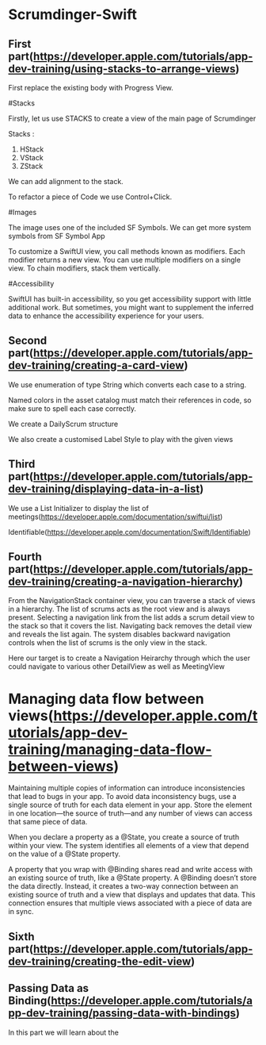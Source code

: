 # Scrumdinger-Swift

## First part(https://developer.apple.com/tutorials/app-dev-training/using-stacks-to-arrange-views)

First replace the existing body with Progress View. 

#Stacks

Firstly, let us use STACKS to create a view of the main page of Scrumdinger

Stacks : 
1. HStack
2. VStack
3. ZStack

We can add alignment to the stack.

To refactor a piece of Code we use Control+Click.

#Images

The image uses one of the included SF Symbols. We can get more system symbols from SF Symbol App


To customize a SwiftUI view, you call methods known as modifiers. Each modifier returns a new view. You can use multiple modifiers on a single view. To chain modifiers, stack them vertically.

#Accessibility

SwiftUI has built-in accessibility, so you get accessibility support with little additional work. But sometimes, you might want to supplement the inferred data to enhance the accessibility experience for your users.

## Second part(https://developer.apple.com/tutorials/app-dev-training/creating-a-card-view)

We use enumeration of type String which converts each case to a string.

Named colors in the asset catalog must match their references in code, so make sure to spell each case correctly.

We create a DailyScrum structure

We also create a customised Label Style to play with the given views

## Third part(https://developer.apple.com/tutorials/app-dev-training/displaying-data-in-a-list)

We use a List Initializer to display the list of meetings(https://developer.apple.com/documentation/swiftui/list)

Identifiable(https://developer.apple.com/documentation/Swift/Identifiable)

## Fourth part(https://developer.apple.com/tutorials/app-dev-training/creating-a-navigation-hierarchy)

From the NavigationStack container view, you can traverse a stack of views in a hierarchy. The list of scrums acts as the root view and is always present. Selecting a navigation link from the list adds a scrum detail view to the stack so that it covers the list. Navigating back removes the detail view and reveals the list again. The system disables backward navigation controls when the list of scrums is the only view in the stack.

Here our target is to create a Navigation Heirarchy through which the user could navigate to various other DetailView as well as MeetingView

# Managing data flow between views(https://developer.apple.com/tutorials/app-dev-training/managing-data-flow-between-views)

Maintaining multiple copies of information can introduce inconsistencies that lead to bugs in your app. To avoid data inconsistency bugs, use a single source of truth for each data element in your app. Store the element in one location—the source of truth—and any number of views can access that same piece of data.

When you declare a property as a @State, you create a source of truth within your view. The system identifies all elements of a view that depend on the value of a @State property.

A property that you wrap with @Binding shares read and write access with an existing source of truth, like a @State property. A @Binding doesn’t store the data directly. Instead, it creates a two-way connection between an existing source of truth and a view that displays and updates that data. This connection ensures that multiple views associated with a piece of data are in sync.

## Sixth part(https://developer.apple.com/tutorials/app-dev-training/creating-the-edit-view)

## Passing Data as Binding(https://developer.apple.com/tutorials/app-dev-training/passing-data-with-bindings)

In this part we will learn about the 

